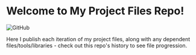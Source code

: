 # Welcome to My Project Files Repo!

![GitHub](https://img.shields.io/github/license/Twarner491/Project-Documentation-Site?color=%234051b5&style=flat-square)

Here I publish each iteration of my project files, along with any dependent files/tools/libraries - check out this repo's history to see file progression.